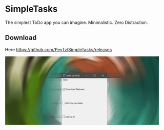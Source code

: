 # SimpleTasks

The simplest ToDo app you can imagine. Minimalistic. Zero Distraction.

## Download

Here https://github.com/PeyTy/SimpleTasks/releases

![Promo](promo.jpg?raw=true)
